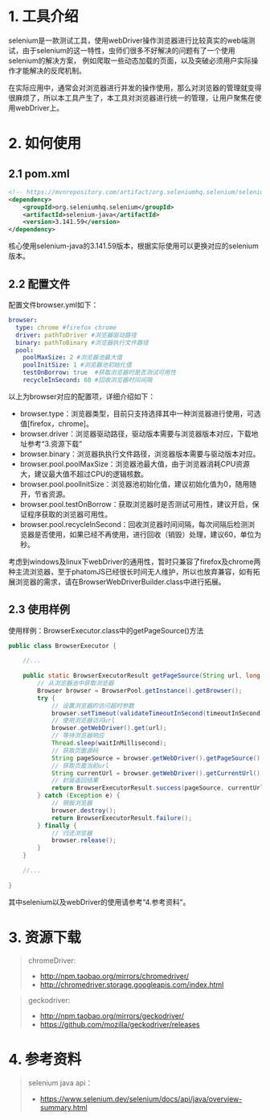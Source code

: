 # 1. 工具介绍
selenium是一款测试工具，使用webDriver操作浏览器进行比较真实的web端测试，由于selenium的这一特性，虫师们很多不好解决的问题有了一个使用selenium的解决方案，
例如爬取一些动态加载的页面，以及突破必须用户实际操作才能解决的反爬机制。

在实际应用中，通常会对浏览器进行并发的操作使用，那么对浏览器的管理就变得很麻烦了，所以本工具产生了，本工具对浏览器进行统一的管理，让用户聚焦在使用webDriver上。

# 2. 如何使用
## 2.1 pom.xml
~~~xml
<!-- https://mvnrepository.com/artifact/org.seleniumhq.selenium/selenium-java -->
<dependency>
    <groupId>org.seleniumhq.selenium</groupId>
    <artifactId>selenium-java</artifactId>
    <version>3.141.59</version>
</dependency>
~~~
核心使用selenium-java的3.141.59版本，根据实际使用可以更换对应的selenium版本。

## 2.2 配置文件
配置文件browser.yml如下：
~~~yaml
browser:
  type: chrome #firefox chrome
  driver: pathToDriver #浏览器驱动路径
  binary: pathToBinary #浏览器执行文件路径
  pool:
    poolMaxSize: 2 #浏览器池最大值
    poolInitSize: 1 #浏览器池初始化值
    testOnBorrow: true  #获取浏览器时是否测试可用性
    recycleInSecond: 60 #回收浏览器时间间隔
~~~
以上为browser对应的配置项，详细介绍如下：
* browser.type：浏览器类型，目前只支持选择其中一种浏览器进行使用，可选值[firefox，chrome]。
* browser.driver：浏览器驱动路径，驱动版本需要与浏览器版本对应，下载地址参考“3.资源下载”
* browser.binary：浏览器执执行文件路径，浏览器版本需要与驱动版本对应。
* browser.pool.poolMaxSize：浏览器池最大值，由于浏览器消耗CPU资源大，建议最大值不超过CPU的逻辑核数。
* browser.pool.poolInitSize：浏览器池初始化值，建议初始化值为0，随用随开，节省资源。
* browser.pool.testOnBorrow：获取浏览器时是否测试可用性，建议开启，保证程序获取的浏览器可用性。
* browser.pool.recycleInSecond：回收浏览器时间间隔，每次间隔后检测浏览器是否使用，如果已经不再使用，进行回收（销毁）处理，建议60，单位为秒。

考虑到windows及linux下webDriver的通用性，暂时只兼容了firefox及chrome两种主流浏览器，至于phatomJS已经很长时间无人维护，所以也放弃兼容，如有拓展浏览器的需求，请在BrowserWebDriverBuilder.class中进行拓展。

## 2.3 使用样例
使用样例：BrowserExecutor.class中的getPageSource()方法
~~~java
public class BrowserExecutor {
    
    //...
    
    public static BrowserExecutorResult getPageSource(String url, long waitInMillisecond, long timeoutInSecond) {
        // 从浏览器池中获取浏览器
        Browser browser = BrowserPool.getInstance().getBrowser();
        try {
            // 设置浏览器的访问超时参数
            browser.setTimeout(validateTimeoutInSecond(timeoutInSecond));
            // 使用浏览器访问url
            browser.getWebDriver().get(url);
            // 等待浏览器响应
            Thread.sleep(waitInMillisecond);
            // 获取页面源码
            String pageSource = browser.getWebDriver().getPageSource();
            // 获取页面当前url
            String currentUrl = browser.getWebDriver().getCurrentUrl();
            // 封装返回结果
            return BrowserExecutorResult.success(pageSource, currentUrl);
        } catch (Exception e) {
            // 销毁浏览器
            browser.destroy();
            return BrowserExecutorResult.failure();
        } finally {
            // 归还浏览器
            browser.release();
        }
    }
    
    //...
    
}
~~~
其中selenium以及webDriver的使用请参考“4.参考资料”。

# 3. 资源下载
>chromeDriver:
>* http://npm.taobao.org/mirrors/chromedriver/
>* http://chromedriver.storage.googleapis.com/index.html

>geckodriver:
>* http://npm.taobao.org/mirrors/geckodriver/
>* https://github.com/mozilla/geckodriver/releases

# 4. 参考资料
>selenium java api：
>* https://www.selenium.dev/selenium/docs/api/java/overview-summary.html